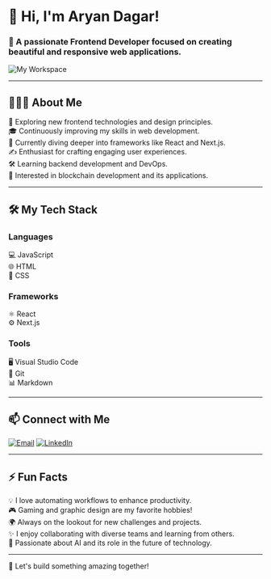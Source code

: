 # 👋 Hi, I'm Aryan Dagar!
### 🌟 A passionate Frontend Developer focused on creating beautiful and responsive web applications.

![My Workspace](https://your_image_url_here)

---

## 👨🏻‍💻 About Me
🤔 Exploring new frontend technologies and design principles.  
🎓 Continuously improving my skills in web development.  
🌱 Currently diving deeper into frameworks like React and Next.js.  
✍️ Enthusiast for crafting engaging user experiences.  
🛠️ Learning backend development and DevOps.  
🔗 Interested in blockchain development and its applications.  

---

## 🛠 My Tech Stack
### Languages
💻 JavaScript  
🌐 HTML  
🎨 CSS  

### Frameworks
⚛️ React  
⚙️ Next.js  

### Tools
🖥 Visual Studio Code  
🔧 Git  
📊 Markdown  

---

## 📫 Connect with Me
[![Email](https://img.shields.io/badge/-Email-D14836?style=flat&logo=Gmail&logoColor=white)](mailto:dagararyan947@fmail.com)
[![LinkedIn](https://img.shields.io/badge/-LinkedIn-0A66C2?style=flat&logo=LinkedIn&logoColor=white)](https://www.linkedin.com/in/aryan-dagar-5b7a761b1)

---

## ⚡ Fun Facts
💡 I love automating workflows to enhance productivity.  
🎮 Gaming and graphic design are my favorite hobbies!  
🌍 Always on the lookout for new challenges and projects.  
✨ I enjoy collaborating with diverse teams and learning from others.  
🤖 Passionate about AI and its role in the future of technology.

---

🚀 Let's build something amazing together!
